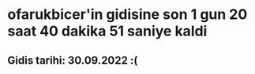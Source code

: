 # ofarukbicer'in gidisine son 1 gun 20 saat 40 dakika 51 saniye kaldi

## Gidis tarihi: 30.09.2022 :(